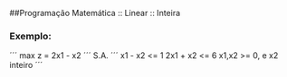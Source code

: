 ##Programação Matemática :: Linear :: Inteira

### Exemplo:

´´´
max z = 2x1 - x2
´´´
S.A.
´´´
x1 - x2 <= 1
2x1 + x2 <= 6
x1,x2 >= 0, e x2 inteiro
´´´

